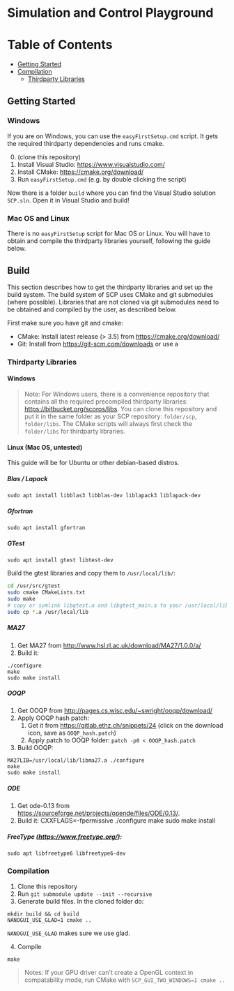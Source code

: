 # Simulation and Control Playground

# Table of Contents
- [Getting Started](#getting-started)
- [Compilation](#compilation)
  - [Thirdparty Libraries](#thirdparty-libraries)

## Getting Started
### Windows
If you are on Windows, you can use the `easyFirstSetup.cmd` script. It gets the required thirdparty dependencies and runs cmake.

0. (clone this repository)
1. Install Visual Studio: https://www.visualstudio.com/
2. Install CMake: https://cmake.org/download/
3. Run `easyFirstSetup.cmd` (e.g. by double clicking the script)

Now there is a folder `build` where you can find the Visual Studio solution `SCP.sln`. Open it in Visual Studio and build!

### Mac OS and Linux
There is no `easyFirstSetup` script for Mac OS or Linux. You will have to obtain and compile the thirdparty libraries yourself, following the guide below.

## Build
This section describes how to get the thirdparty libraries and set up the build system. The build system of SCP uses CMake and git submodules (where possible). Libraries that are not cloned via git submodules need to be obtained and compiled by the user, as described below.

First make sure you have git and cmake:

- CMake: Install latest release (> 3.5) from https://cmake.org/download/
- Git: Install from https://git-scm.com/downloads or use a 

### Thirdparty Libraries

#### Windows
> Note: For Windows users, there is a convenience repository that contains all the required precompiled thirdparty libraries: https://bitbucket.org/scoros/libs. You can clone this repository and put it in the same folder as your SCP repository: `folder/scp`, `folder/libs`. The CMake scripts will always first check the `folder/libs` for thirdparty libraries.

#### Linux (Mac OS, untested)
This guide will be for Ubuntu or other debian-based distros.

##### Blas / Lapack
`sudo apt install libblas3 libblas-dev liblapack3 liblapack-dev`

##### Gfortran
`sudo apt install gfortran`

##### GTest
`sudo apt install gtest libtest-dev`

Build the gtest libraries and copy them to `/usr/local/lib/`:

```bash
cd /usr/src/gtest
sudo cmake CMakeLists.txt
sudo make
# copy or symlink libgtest.a and libgtest_main.a to your /usr/local/lib folder
sudo cp *.a /usr/local/lib
```
##### MA27
1. Get MA27 from http://www.hsl.rl.ac.uk/download/MA27/1.0.0/a/
2. Build it:
```
./configure
make 
sudo make install
```
##### OOQP
1. Get OOQP from http://pages.cs.wisc.edu/~swright/ooqp/download/
2. Apply OOQP hash patch:
   1. Get it from https://gitlab.ethz.ch/snippets/24 (click on the download icon, save as `OOQP_hash.patch`)
   2. Apply patch to OOQP folder: `patch -p0 < OOQP_hash.patch`
3. Build OOQP:

```
MA27LIB=/usr/local/lib/libma27.a ./configure
make
sudo make install
```

##### ODE
1. Get ode-0.13 from https://sourceforge.net/projects/opende/files/ODE/0.13/.
2. 	Build it:
 	CXXFLAGS=-fpermissive ./configure
   	make
   	sudo make install

##### FreeType  (https://www.freetype.org/):
`sudo apt libfreetype6 libfreetype6-dev`

### Compilation
1. Clone this repository
2. Run `git submodule update --init --recursive`
3. Generate build files. In the cloned folder do:
```
mkdir build && cd build
NANOGUI_USE_GLAD=1 cmake ..
```
`NANOGUI_USE_GLAD` makes sure we use glad.

4. Compile
```
make
```

> Notes: If your GPU driver can't create a OpenGL context in compatability mode, run CMake with `SCP_GUI_TWO_WINDOWS=1 cmake ..`